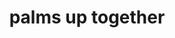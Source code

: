 ---
layout: smileys&emotion
title: palms up together
emoji: palms_up_together
permalink: 🤲.html
image: assets/img/3moji/palms_up_together.png
---